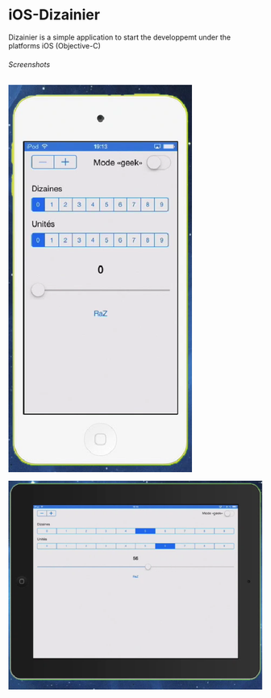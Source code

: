 iOS-Dizainier
=============

Dizainier is a simple application to start the developpemt under the platforms iOS (Objective-C)


###### Screenshots
![alt text](https://github.com/Kingsousse/iOS-Dizainier/blob/master/capt1.png "screen 1")

![alt text](https://github.com/Kingsousse/iOS-Dizainier/blob/master/capt2.png "screen 2")
